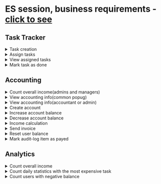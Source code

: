 # ES session, business requirements - [click to see](https://lms.tough-dev.school/materials/a2162bf68fe04b5cb954430e8ee7327d?pvs=25)

## Task Tracker

<details>
  <summary>Task creation</summary>
  <!-- have to be followed by an empty line! -->

## **Business flow diagram**
![alt text](https://github.com/mlipilov/AsyncArchitecture/blob/main/images/TaskCreationFLow.png)

</details>

<details>
  <summary>Assign tasks</summary>
  <!-- have to be followed by an empty line! -->

## **Business flow diagram**
![alt text](https://github.com/mlipilov/AsyncArchitecture/blob/main/images/AssignTaskFlow.png)
</details>

<details>
  <summary>View assigned tasks</summary>
  <!-- have to be followed by an empty line! -->

## **Business flow diagram**
![alt text](https://github.com/mlipilov/AsyncArchitecture/blob/main/images/ViewTaskFlow.png)
</details>

<details>
  <summary>Mark task as done</summary>
  <!-- have to be followed by an empty line! -->

## **Business flow diagram**
![alt text](https://github.com/mlipilov/AsyncArchitecture/blob/main/images/MarkTaskAsDoneFlow.png)
</details>

## Accounting

<details>
  <summary>Count overall income(admins and managers)</summary>
  <!-- have to be followed by an empty line! -->

## **Business flow diagram**
![alt text](https://github.com/mlipilov/AsyncArchitecture/blob/main/images/CountOverallIncome.png)
</details>

<details>
  <summary>View accounting info(common popug)</summary>
  <!-- have to be followed by an empty line! -->

## **Business flow diagram**
![alt text](https://github.com/mlipilov/AsyncArchitecture/blob/main/images/ViewAccountingInfo%231.png)
</details>

<details>
  <summary>View accounting info(accountant or admin)</summary>
  <!-- have to be followed by an empty line! -->

## **Business flow diagram**
![alt text](https://github.com/mlipilov/AsyncArchitecture/blob/main/images/ViewAccountingInfo%232.png)
</details>

<details>
  <summary>Create account</summary>
  <!-- have to be followed by an empty line! -->

## **Business flow diagram**
![alt text](https://github.com/mlipilov/AsyncArchitecture/blob/main/images/CreateAccount.png)
</details>

<details>
  <summary>Increase account balance</summary>
  <!-- have to be followed by an empty line! -->

## **Business flow diagram**
![alt text](https://github.com/mlipilov/AsyncArchitecture/blob/main/images/IncreaseBalance%232.png)
</details>

<details>
  <summary>Decrease account balance</summary>
  <!-- have to be followed by an empty line! -->

## **Business flow diagram**
![alt text](https://github.com/mlipilov/AsyncArchitecture/blob/main/images/DecreaseBalance.png)
</details>

<details>
  <summary>Income calculation</summary>
  <!-- have to be followed by an empty line! -->

## **Business flow diagram**
![alt text](https://github.com/mlipilov/AsyncArchitecture/blob/main/images/IncomeCalculation.png)
</details>

<details>
  <summary>Send invoice</summary>
  <!-- have to be followed by an empty line! -->

## **Business flow diagram**
![alt text](https://github.com/mlipilov/AsyncArchitecture/blob/main/images/SendInvoice.png)
</details>

<details>
  <summary>Reset user balance</summary>
  <!-- have to be followed by an empty line! -->

## **Business flow diagram**
![alt text](https://github.com/mlipilov/AsyncArchitecture/blob/main/images/ResetUserBalance.png)
</details>

<details>
  <summary>Mark audit-log item as payed</summary>
  <!-- have to be followed by an empty line! -->

## **Business flow diagram**
![alt text](https://github.com/mlipilov/AsyncArchitecture/blob/main/images/MarkAuditLogItemAsPayed.png)
</details>

## Analytics

<details>
  <summary>Count overall income</summary>
  <!-- have to be followed by an empty line! -->

## **Business flow diagram**
![alt text](https://github.com/mlipilov/AsyncArchitecture/blob/main/images/CalculateOverallIncome.png)
</details>

<details>
  <summary>Count daily statistics with the most expensive task</summary>
  <!-- have to be followed by an empty line! -->

## **Business flow diagram**
![alt text](https://github.com/mlipilov/AsyncArchitecture/blob/main/images/GetTheMostExpensiveTasks.png)
</details>

<details>
  <summary>Count users with negative balance</summary>
  <!-- have to be followed by an empty line! -->

## **Business flow diagram**
![alt text](https://github.com/mlipilov/AsyncArchitecture/blob/main/images/CountUsersWithNegativeBakance.png)
</details>
